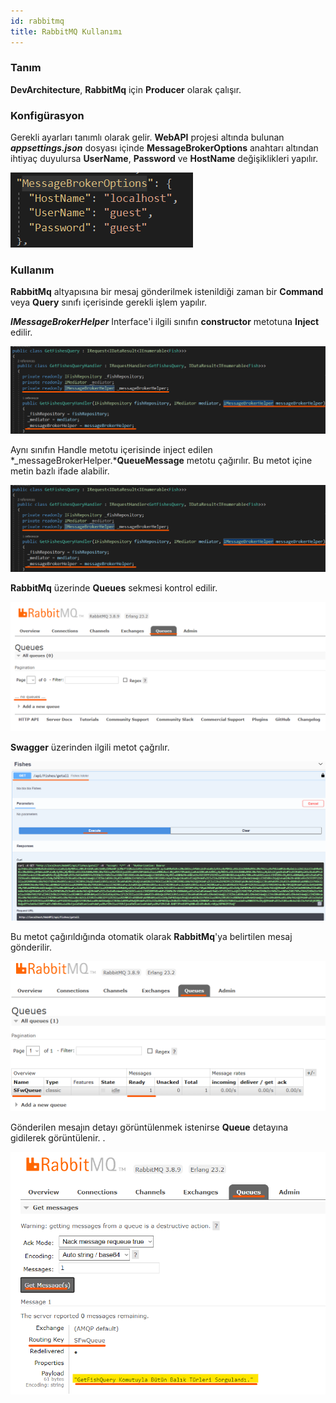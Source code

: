 ```yaml
---
id: rabbitmq
title: RabbitMQ Kullanımı
---
```

### Tanım
**DevArchitecture**, **RabbitMq** için **Producer** olarak çalışır. 

### Konfigürasyon
Gerekli ayarları tanımlı olarak gelir. **WebAPI** projesi altında bulunan ***appsettings.json*** dosyası içinde **MessageBrokerOptions** anahtarı altından ihtiyaç duyulursa **UserName**, **Password** ve **HostName** değişiklikleri yapılır.

![](./media/image79.png)

### Kullanım
**RabbitMq** altyapısına bir mesaj gönderilmek istenildiği zaman bir **Command** veya **Query** sınıfı içerisinde gerekli işlem yapılır. 

***IMessageBrokerHelper*** Interface'i ilgili sınıfın **constructor** metotuna **Inject** edilir.

![](./media/image80.png)

Aynı sınıfın Handle metotu içerisinde inject edilen  *_messageBrokerHelper.***QueueMessage** metotu çağırılır. Bu metot içine metin bazlı ifade alabilir.

![](./media/image80.png)

**RabbitMq** üzerinde **Queues** sekmesi kontrol edilir.

![](./media/image82.png)

**Swagger** üzerinden ilgili metot çağrılır.

![](./media/image83.png)


Bu metot çağırıldığında otomatik olarak **RabbitMq**'ya belirtilen mesaj gönderilir.

![](./media/image84.png)

Gönderilen mesajın detayı görüntülenmek istenirse **Queue** detayına gidilerek görüntülenir. .

![](./media/image85.png)